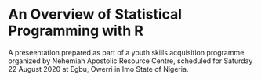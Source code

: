 # An Overview of Statistical Programming with R
A preseentation prepared as part of a youth skills acquisition programme organized by Nehemiah Apostolic Resource Centre, scheduled for Saturday 22 August 2020 at Egbu, Owerri in Imo State of Nigeria.

